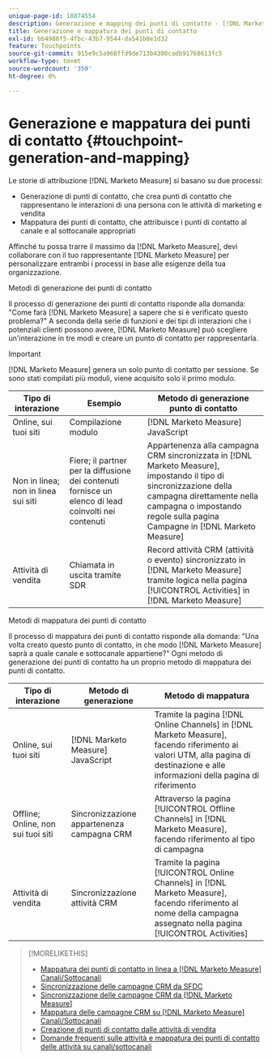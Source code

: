 ```yaml
---
unique-page-id: 18874554
description: Generazione e mapping dei punti di contatto - [!DNL Marketo Measure]
title: Generazione e mappatura dei punti di contatto
exl-id: bb4988f5-4fbc-43b7-9544-da541b8e1d32
feature: Touchpoints
source-git-commit: 915e9c5a968ffd9de713b4308cadb91768613fc5
workflow-type: tm+mt
source-wordcount: '359'
ht-degree: 0%

---
```


# Generazione e mappatura dei punti di contatto {#touchpoint-generation-and-mapping}

Le storie di attribuzione [!DNL Marketo Measure] si basano su due processi:

* Generazione di punti di contatto, che crea punti di contatto che rappresentano le interazioni di una persona con le attività di marketing e vendita
* Mappatura dei punti di contatto, che attribuisce i punti di contatto al canale e al sottocanale appropriati

Affinché tu possa trarre il massimo da [!DNL Marketo Measure], devi collaborare con il tuo rappresentante [!DNL Marketo Measure] per personalizzare entrambi i processi in base alle esigenze della tua organizzazione.

Metodi di generazione dei punti di contatto

Il processo di generazione dei punti di contatto risponde alla domanda: &quot;Come farà [!DNL Marketo Measure] a sapere che si è verificato questo problema?&quot; A seconda della serie di funzioni e dei tipi di interazioni che i potenziali clienti possono avere, [!DNL Marketo Measure] può scegliere un&#39;interazione in tre modi e creare un punto di contatto per rappresentarla.

>[!IMPORTANT]
>
>[!DNL Marketo Measure] genera un solo punto di contatto per sessione. Se sono stati compilati più moduli, viene acquisito solo il primo modulo.

| **Tipo di interazione** | **Esempio** | **Metodo di generazione punto di contatto** |
|---|---|---|
| Online, sui tuoi siti | Compilazione modulo | [!DNL Marketo Measure] JavaScript |
| Non in linea; non in linea sui siti | Fiere; il partner per la diffusione dei contenuti fornisce un elenco di lead coinvolti nei contenuti | Appartenenza alla campagna CRM sincronizzata in [!DNL Marketo Measure], impostando il tipo di sincronizzazione della campagna direttamente nella campagna o impostando regole sulla pagina Campagne in [!DNL Marketo Measure] |
| Attività di vendita | Chiamata in uscita tramite SDR | Record attività CRM (attività o evento) sincronizzato in [!DNL Marketo Measure] tramite logica nella pagina [!UICONTROL Activities] in [!DNL Marketo Measure] |

Metodi di mappatura dei punti di contatto

Il processo di mappatura dei punti di contatto risponde alla domanda: &quot;Una volta creato questo punto di contatto, in che modo [!DNL Marketo Measure] saprà a quale canale e sottocanale appartiene?&quot; Ogni metodo di generazione dei punti di contatto ha un proprio metodo di mappatura dei punti di contatto.

| **Tipo di interazione** | **Metodo di generazione** | **Metodo di mappatura** |
|---|---|---|
| Online, sui tuoi siti | [!DNL Marketo Measure] JavaScript | Tramite la pagina [!DNL Online Channels] in [!DNL Marketo Measure], facendo riferimento ai valori UTM, alla pagina di destinazione e alle informazioni della pagina di riferimento |
| Offline; Online, non sui tuoi siti | Sincronizzazione appartenenza campagna CRM | Attraverso la pagina [!UICONTROL Offline Channels] in [!DNL Marketo Measure], facendo riferimento al tipo di campagna |
| Attività di vendita | Sincronizzazione attività CRM | Tramite la pagina [!UICONTROL Online Channels] in [!DNL Marketo Measure], facendo riferimento al nome della campagna assegnato nella pagina [!UICONTROL Activities] |

>[!MORELIKETHIS]
>
>* [Mappatura dei punti di contatto in linea a [!DNL Marketo Measure] Canali/Sottocanali](/help/channel-tracking-and-setup/online-channels/online-custom-channel-setup.md)
>* [Sincronizzazione delle campagne CRM da SFDC](/help/channel-tracking-and-setup/offline-channels/legacy-processes/syncing-offline-campaigns.md)
>* [Sincronizzazione delle campagne CRM da [!DNL Marketo Measure]](/help/channel-tracking-and-setup/offline-channels/custom-campaign-sync.md)
>* [Mappatura delle campagne CRM su [!DNL Marketo Measure] Canali/Sottocanali](/help/channel-tracking-and-setup/offline-channels/offline-custom-channel-setup.md)
>* [Creazione di punti di contatto dalle attività di vendita](/help/advanced-marketo-measure-features/activities-attribution/salesforce-activities-attribution.md)
>* [Domande frequenti sulle attività e mappatura dei punti di contatto delle attività su canali/sottocanali](/help/advanced-marketo-measure-features/activities-attribution/activities-attribution-faq.md)

